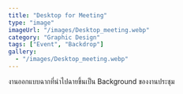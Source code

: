```yaml
---
title: "Desktop for Meeting"
type: "image"
imageUrl: "/images/Desktop_meeting.webp"
category: "Graphic Design"
tags: ["Event", "Backdrop"]
gallery:
  - "/images/Desktop_meeting.webp"
---
```


งานออกแบบฉากที่นำไปฉายขึ้นเป็น Background ของงานประชุม
